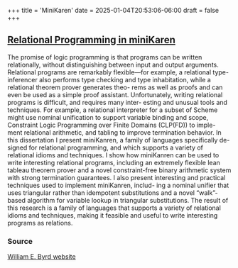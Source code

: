 +++
title = 'MiniKaren'
date = 2025-01-04T20:53:06-06:00
draft = false
+++

## [Relational Programming in miniKaren](https://github.com/webyrd/dissertation-single-spaced/blob/master/thesis.pdf)

The promise of logic programming is that programs can be written relationally,
without distinguishing between input and output arguments. Relational programs
are remarkably flexible—for example, a relational type-inferencer also performs type
checking and type inhabitation, while a relational theorem prover generates theo-
rems as well as proofs and can even be used as a simple proof assistant.
Unfortunately, writing relational programs is difficult, and requires many inter-
esting and unusual tools and techniques. For example, a relational interpreter for
a subset of Scheme might use nominal unification to support variable binding and
scope, Constraint Logic Programming over Finite Domains (CLP(FD)) to imple-
ment relational arithmetic, and tabling to improve termination behavior.
In this dissertation I present miniKanren, a family of languages specifically de-
signed for relational programming, and which supports a variety of relational idioms
and techniques. I show how miniKanren can be used to write interesting relational
programs, including an extremely flexible lean tableau theorem prover and a novel
constraint-free binary arithmetic system with strong termination guarantees. I also
present interesting and practical techniques used to implement miniKanren, includ-
ing a nominal unifier that uses triangular rather than idempotent substitutions and
a novel “walk”-based algorithm for variable lookup in triangular substitutions.
The result of this research is a family of languages that supports a variety of
relational idioms and techniques, making it feasible and useful to write interesting
programs as relations.

### Source

[William E. Byrd website](http://webyrd.net/)
